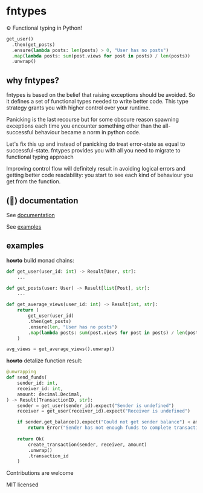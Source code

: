 # fntypes

⚙️ Functional typing in Python!

```python
get_user()
  .then(get_posts)
  .ensure(lambda posts: len(posts) > 0, "User has no posts")
  .map(lambda posts: sum(post.views for post in posts) / len(posts))
  .unwrap()
```

## why fntypes?

fntypes is based on the belief that raising exceptions should be avoided. So it defines a set of functional types needed to write better code. This type strategy grants you with higher control over your runtime.

Panicking is the last recourse but for some obscure reason spawning exceptions each time you encounter something other than the all-successful behaviour became a norm in python code.

Let's fix this up and instead of panicking do treat error-state as equal to successful-state. fntypes provides you with all you need to migrate to functional typing approach

Improving control flow will definitely result in avoiding logical errors and getting better code readability: you start to see each kind of behaviour you get from the function.

## (📖) documentation

See [documentation](/docs/index.md)

See [examples](/examples/)

## examples

**howto** build monad chains:

```python
def get_user(user_id: int) -> Result[User, str]:
    ...

def get_posts(user: User) -> Result[list[Post], str]:
    ...

def get_average_views(user_id: int) -> Result[int, str]:
    return (
        get_user(user_id)
        .then(get_posts)
        .ensure(len, "User has no posts")
        .map(lambda posts: sum(post.views for post in posts) / len(posts))
    )

avg_views = get_average_views().unwrap()
```

**howto** detalize function result:

```python
@unwrapping
def send_funds(
    sender_id: int, 
    receiver_id: int, 
    amount: decimal.Decimal,
) -> Result[TransactionID, str]:
    sender = get_user(sender_id).expect("Sender is undefined")
    receiver = get_user(receiver_id).expect("Receiver is undefined")

    if sender.get_balance().expect("Could not get sender balance") < amount:
        return Error("Sender has not enough funds to complete transaction")
    
    return Ok(
        create_transaction(sender, receiver, amount)
        .unwrap()
        .transaction_id
    )
```

Contributions are welcome

MIT licensed

